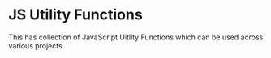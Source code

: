 # JS Utility Functions
This has collection of JavaScript Uitlity Functions which can be used across various projects.
